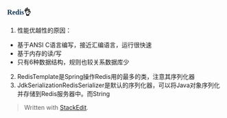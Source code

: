 ### <font face="Cabrili" color="123456">Redis</font>👌

1. 性能优越性的原因：
 - 基于ANSI C语言编写，接近汇编语言，运行很快速
 - 基于内存的读/写
 - 只有6种数据结构，规则也较关系数据库少
2. RedisTemplate是Spring操作Redis用的最多的类，注意其序列化器
3. JdkSerializationRedisSerializer是默认的序列化器，可以将Java对象序列化并存储到Redis服务器中。而String
> Written with [StackEdit](https://stackedit.io/).
<!--stackedit_data:
eyJoaXN0b3J5IjpbLTE3NjE5NTYzNTldfQ==
-->